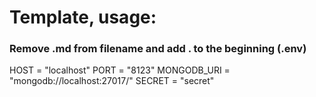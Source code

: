 # Template, usage:
### Remove .md from filename and add . to the beginning (.env)

HOST = "localhost"
PORT = "8123"
MONGODB_URI = "mongodb://localhost:27017/"
SECRET = "secret"

